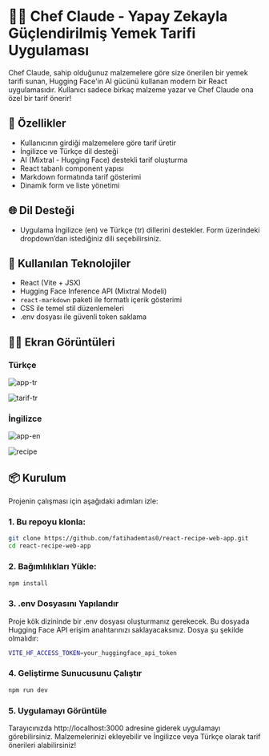 # 👨‍🍳 Chef Claude - Yapay Zekayla Güçlendirilmiş Yemek Tarifi Uygulaması

Chef Claude, sahip olduğunuz malzemelere göre size önerilen bir yemek tarifi sunan, Hugging Face'in AI gücünü kullanan modern bir React uygulamasıdır. Kullanıcı sadece birkaç malzeme yazar ve Chef Claude ona özel bir tarif önerir!

## 🚀 Özellikler

- Kullanıcının girdiği malzemelere göre tarif üretir
- İngilizce ve Türkçe dil desteği
- AI (Mixtral - Hugging Face) destekli tarif oluşturma
- React tabanlı component yapısı
- Markdown formatında tarif gösterimi
- Dinamik form ve liste yönetimi

## 🌐 Dil Desteği
- Uygulama İngilizce (en) ve Türkçe (tr) dillerini destekler. Form üzerindeki dropdown’dan istediğiniz dili seçebilirsiniz.

## 🧰 Kullanılan Teknolojiler

- React (Vite + JSX)
- Hugging Face Inference API (Mixtral Modeli)
- `react-markdown` paketi ile formatlı içerik gösterimi
- CSS ile temel stil düzenlemeleri
- .env dosyası ile güvenli token saklama

## 👨‍🍳 Ekran Görüntüleri

### Türkçe
![app-tr](https://github.com/user-attachments/assets/28e41322-5039-426f-bba9-9bdc5bd573d8)

![tarif-tr](https://github.com/user-attachments/assets/3cd1958e-22d0-462a-90aa-6fbda7a3d6a9)

### İngilizce
![app-en](https://github.com/user-attachments/assets/21a6cc1d-0745-4b6b-b44d-b49da7f203cd)

![recipe](https://github.com/user-attachments/assets/11619d2d-ed97-414c-bb68-0bcf0d352a2b)



## 📦 Kurulum

Projenin çalışması için aşağıdaki adımları izle:

### 1. Bu repoyu klonla:

```bash
git clone https://github.com/fatihademtas0/react-recipe-web-app.git
cd react-recipe-web-app
```

### 2. Bağımlılıkları Yükle:

```bash
npm install
```

### 3. .env Dosyasını Yapılandır
Proje kök dizininde bir .env dosyası oluşturmanız gerekecek. Bu dosyada Hugging Face API erişim anahtarınızı saklayacaksınız. Dosya şu şekilde olmalıdır:

```bash
VITE_HF_ACCESS_TOKEN=your_huggingface_api_token
```

### 4. Geliştirme Sunucusunu Çalıştır

```bash
npm run dev
```

### 5. Uygulamayı Görüntüle
Tarayıcınızda http://localhost:3000 adresine giderek uygulamayı görebilirsiniz. Malzemelerinizi ekleyebilir ve İngilizce veya Türkçe olarak tarif önerileri alabilirsiniz!



